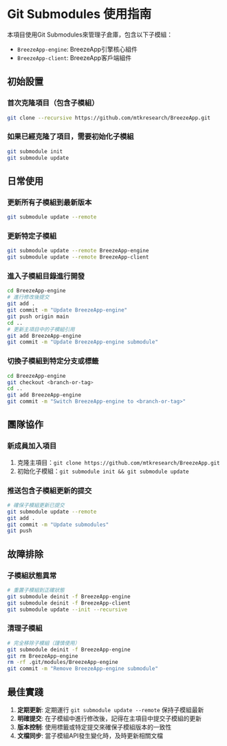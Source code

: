# Git Submodules 使用指南

本項目使用Git Submodules來管理子倉庫，包含以下子模組：

- `BreezeApp-engine`: BreezeApp引擎核心組件
- `BreezeApp-client`: BreezeApp客戶端組件

## 初始設置

### 首次克隆項目（包含子模組）
```bash
git clone --recursive https://github.com/mtkresearch/BreezeApp.git
```

### 如果已經克隆了項目，需要初始化子模組
```bash
git submodule init
git submodule update
```

## 日常使用

### 更新所有子模組到最新版本
```bash
git submodule update --remote
```

### 更新特定子模組
```bash
git submodule update --remote BreezeApp-engine
git submodule update --remote BreezeApp-client
```

### 進入子模組目錄進行開發
```bash
cd BreezeApp-engine
# 進行修改後提交
git add .
git commit -m "Update BreezeApp-engine"
git push origin main
cd ..
# 更新主項目中的子模組引用
git add BreezeApp-engine
git commit -m "Update BreezeApp-engine submodule"
```

### 切換子模組到特定分支或標籤
```bash
cd BreezeApp-engine
git checkout <branch-or-tag>
cd ..
git add BreezeApp-engine
git commit -m "Switch BreezeApp-engine to <branch-or-tag>"
```

## 團隊協作

### 新成員加入項目
1. 克隆主項目：`git clone https://github.com/mtkresearch/BreezeApp.git`
2. 初始化子模組：`git submodule init && git submodule update`

### 推送包含子模組更新的提交
```bash
# 確保子模組更新已提交
git submodule update --remote
git add .
git commit -m "Update submodules"
git push
```

## 故障排除

### 子模組狀態異常
```bash
# 重置子模組到正確狀態
git submodule deinit -f BreezeApp-engine
git submodule deinit -f BreezeApp-client
git submodule update --init --recursive
```

### 清理子模組
```bash
# 完全移除子模組（謹慎使用）
git submodule deinit -f BreezeApp-engine
git rm BreezeApp-engine
rm -rf .git/modules/BreezeApp-engine
git commit -m "Remove BreezeApp-engine submodule"
```

## 最佳實踐

1. **定期更新**: 定期運行 `git submodule update --remote` 保持子模組最新
2. **明確提交**: 在子模組中進行修改後，記得在主項目中提交子模組的更新
3. **版本控制**: 使用標籤或特定提交來確保子模組版本的一致性
4. **文檔同步**: 當子模組API發生變化時，及時更新相關文檔 